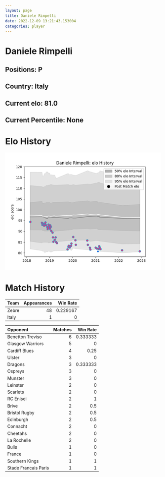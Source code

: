 ```yaml
---  
layout: page  
title: Daniele Rimpelli  
date: 2022-12-09 13:21:43.153004  
categories: player  
---
```

# Daniele Rimpelli

## Positions: P

## Country: Italy

## Current elo: 81.0

## Current Percentile: None

# Elo History


![elo history](history_DanieleRimpelli.png)
# Match History


| Team   |   Appearances |   Win Rate |
|:-------|--------------:|-----------:|
| Zebre  |            48 |   0.229167 |
| Italy  |             1 |   0        |

| Opponent             |   Matches |   Win Rate |
|:---------------------|----------:|-----------:|
| Benetton Treviso     |         6 |   0.333333 |
| Glasgow Warriors     |         5 |   0        |
| Cardiff Blues        |         4 |   0.25     |
| Ulster               |         3 |   0        |
| Dragons              |         3 |   0.333333 |
| Ospreys              |         3 |   0        |
| Munster              |         3 |   0        |
| Leinster             |         2 |   0        |
| Scarlets             |         2 |   0        |
| RC Enisei            |         2 |   1        |
| Brive                |         2 |   0.5      |
| Bristol Rugby        |         2 |   0.5      |
| Edinburgh            |         2 |   0.5      |
| Connacht             |         2 |   0        |
| Cheetahs             |         2 |   0        |
| La Rochelle          |         2 |   0        |
| Bulls                |         1 |   0        |
| France               |         1 |   0        |
| Southern Kings       |         1 |   1        |
| Stade Francais Paris |         1 |   1        |